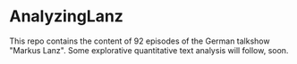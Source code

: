 # AnalyzingLanz
This repo contains the content of 92 episodes of the German talkshow "Markus Lanz". Some explorative quantitative text analysis will follow, soon.
